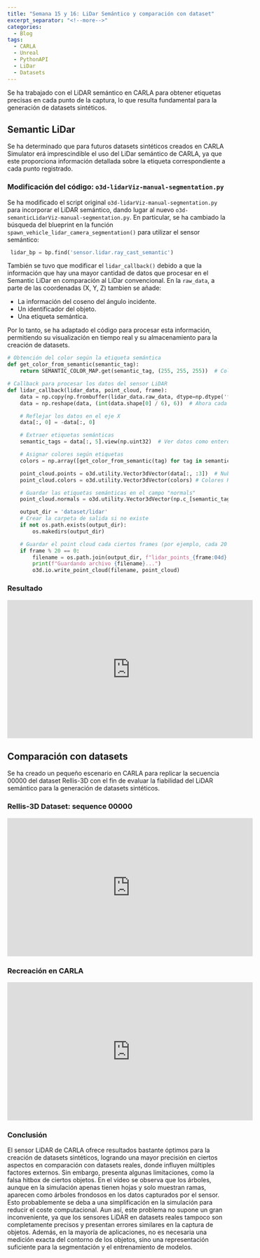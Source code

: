 ```yaml
---
title: "Semana 15 y 16: LiDar Semántico y comparación con dataset"
excerpt_separator: "<!--more-->"
categories:
  - Blog
tags:
  - CARLA
  - Unreal
  - PythonAPI
  - LiDar
  - Datasets
---
```


Se ha trabajado con el LiDAR semántico en CARLA para obtener etiquetas precisas en cada punto de la captura, lo que resulta fundamental para la generación de datasets sintéticos.

## Semantic LiDar
Se ha determinado que para futuros datasets sintéticos creados en CARLA Simulator erá imprescindible el uso del LiDar semántico de CARLA,
ya que este proporciona información detallada sobre la etiqueta correspondiente a cada punto registrado.

### Modificación del código: `o3d-lidarViz-manual-segmentation.py`
Se ha modificado el script original `o3d-lidarViz-manual-segmentation.py` para incorporar el LiDAR semántico, dando lugar al nuevo `o3d-semanticLidarViz-manual-segmentation.py`.
En particular, se ha cambiado la búsqueda del blueprint en la función `spawn_vehicle_lidar_camera_segmentation()` para utilizar el sensor semántico:

```python
 lidar_bp = bp.find('sensor.lidar.ray_cast_semantic')
```

También se tuvo que modificar el `lidar_callback()` debido a que la información que hay una mayor cantidad de datos que procesar en el Semantic LiDar en comparación al LiDar convencional. 
En la `raw_data`, a parte de las coordenadas (X, Y, Z) tambien se añade:
- La información del coseno del ángulo incidente. 
- Un identificador del objeto.
- Una etiqueta semántica.

Por lo tanto, se ha adaptado el código para procesar esta información, permitiendo su visualización en tiempo real y su almacenamiento para la creación de datasets.

```python
# Obtención del color según la etiqueta semántica
def get_color_from_semantic(semantic_tag):
    return SEMANTIC_COLOR_MAP.get(semantic_tag, (255, 255, 255))  # Color blanco si no está en la lista

# Callback para procesar los datos del sensor LiDAR
def lidar_callback(lidar_data, point_cloud, frame):
    data = np.copy(np.frombuffer(lidar_data.raw_data, dtype=np.dtype('f4')))
    data = np.reshape(data, (int(data.shape[0] / 6), 6))  # Ahora cada fila tiene 6 valores

    # Reflejar los datos en el eje X
    data[:, 0] = -data[:, 0]

    # Extraer etiquetas semánticas
    semantic_tags = data[:, 5].view(np.uint32)  # Ver datos como enteros

    # Asignar colores según etiquetas
    colors = np.array([get_color_from_semantic(tag) for tag in semantic_tags]) / 255.0  # Normalizar a [0,1]

    point_cloud.points = o3d.utility.Vector3dVector(data[:, :3])  # Nube de puntos (Nx3).
    point_cloud.colors = o3d.utility.Vector3dVector(colors) # Colores RGB normalizados (Nx3)

    # Guardar las etiquetas semánticas en el campo "normals"
    point_cloud.normals = o3d.utility.Vector3dVector(np.c_[semantic_tags, semantic_tags, semantic_tags])

    output_dir = 'dataset/lidar'
    # Crear la carpeta de salida si no existe
    if not os.path.exists(output_dir):
        os.makedirs(output_dir)

    # Guardar el point cloud cada ciertos frames (por ejemplo, cada 20 frames)
    if frame % 20 == 0:
        filename = os.path.join(output_dir, f"lidar_points_{frame:04d}.ply")
        print(f"Guardando archivo {filename}...")
        o3d.io.write_point_cloud(filename, point_cloud)
```

### Resultado

<p align="center">
<iframe width="560" height="315" src="https://www.youtube.com/embed/60U6XWd-LK8?si=HH8b3-VN4rF6NNd2" title="YouTube video player" frameborder="0" allow="accelerometer; autoplay; clipboard-write; encrypted-media; gyroscope; picture-in-picture; web-share" referrerpolicy="strict-origin-when-cross-origin" allowfullscreen></iframe>
</p>

## Comparación con datasets
Se ha creado un pequeño escenario en CARLA para replicar la secuencia 00000 del dataset Rellis-3D con el fin de evaluar la fiabilidad del LiDAR semántico para la generación de datasets sintéticos.

### Rellis-3D Dataset: sequence 00000
<p align="center">
<iframe width="560" height="315" src="https://www.youtube.com/embed/Qc7IepWGKr8?si=TNyCThzWyt7INwEY" title="YouTube video player" frameborder="0" allow="accelerometer; autoplay; clipboard-write; encrypted-media; gyroscope; picture-in-picture; web-share" referrerpolicy="strict-origin-when-cross-origin" allowfullscreen></iframe>
</p>

### Recreación en CARLA
<p align="center">
<iframe width="560" height="315" src="https://www.youtube.com/embed/HXlQnljTnjQ?si=O1qJ4eLO0EA5hSd4" title="YouTube video player" frameborder="0" allow="accelerometer; autoplay; clipboard-write; encrypted-media; gyroscope; picture-in-picture; web-share" referrerpolicy="strict-origin-when-cross-origin" allowfullscreen></iframe>
</p>

### Conclusión
El sensor LiDAR de CARLA ofrece resultados bastante óptimos para la creación de datasets sintéticos, logrando una mayor precisión en ciertos aspectos en comparación con datasets reales, donde influyen múltiples factores externos.
Sin embargo, presenta algunas limitaciones, como la falsa hitbox de ciertos objetos. En el video se observa que los árboles, aunque en la simulación apenas tienen hojas y solo muestran ramas, aparecen como árboles frondosos en los datos capturados por el sensor. Esto probablemente se deba a una simplificación en la simulación para reducir el coste computacional.
Aun así, este problema no supone un gran inconveniente, ya que los sensores LiDAR en datasets reales tampoco son completamente precisos y presentan errores similares en la captura de objetos. Además, en la mayoría de aplicaciones, no es necesaria una medición exacta del contorno de los objetos, sino una representación suficiente para la segmentación y el entrenamiento de modelos.

